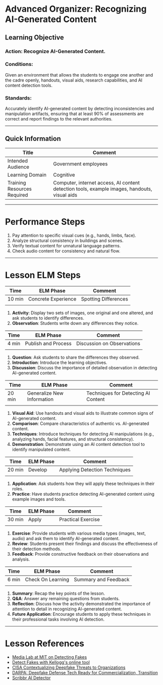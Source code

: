 # Advanced Organizer: Recognizing AI-Generated Content

## Learning Objective
### **Action:** Recognize AI-Generated Content.

### **Conditions:** 
Given an environment that allows the students to engage one another and the cadre openly, handouts, visual aids, research capabilities, and AI content detection tools.

### **Standards:** 
Accurately identify AI-generated content by detecting inconsistencies and manipulation artifacts, ensuring that at least 90% of assessments are correct and report findings to the relevant authorities.

---

## Quick Information
| Title                       | Comment                                     |
| --------------------------- | ------------------------------------------- |
| Intended Audience           | Government employees                        |
| Learning Domain             | Cognitive                                   |
| Training Resources Required | Computer, internet access, AI content detection tools, example images, handouts, visual aids |

---

# Performance Steps

1. Pay attention to specific visual cues (e.g., hands, limbs, face).
2. Analyze structural consistency in buildings and scenes.
3. Verify textual content for unnatural language patterns.
4. Check audio content for consistency and natural flow.

---

# Lesson ELM Steps

| Time  | ELM Phase            | Comment                                   |
| ----- | -------------------- | ----------------------------------------- |
| 10 min | Concrete Experience  | Spotting Differences                      |
|       |                      |                                           |
1. **Activity**: Display two sets of images, one original and one altered, and ask students to identify differences.
2. **Observation**: Students write down any differences they notice.

| Time  | ELM Phase            | Comment                                   |
| ----- | -------------------- | ----------------------------------------- |
| 4 min | Publish and Process  | Discussion on Observations                |
|       |                      |                                           |
1. **Question**: Ask students to share the differences they observed.
2. **Introduction**: Introduce the learning objectives.
3. **Discussion**: Discuss the importance of detailed observation in detecting AI-generated content.

| Time  | ELM Phase                 | Comment                                   |
| ----- | ------------------------- | ----------------------------------------- |
| 20 min | Generalize New Information | Techniques for Detecting AI Content       |
|       |                           |                                           |
1. **Visual Aid**: Use handouts and visual aids to illustrate common signs of AI-generated content.
2. **Comparison**: Compare characteristics of authentic vs. AI-generated content.
3. **Techniques**: Introduce techniques for detecting AI manipulations (e.g., analyzing hands, facial features, and structural consistency).
4. **Demonstration**: Demonstrate using an AI content detection tool to identify manipulated content.

| Time  | ELM Phase            | Comment                                   |
| ----- | -------------------- | ----------------------------------------- |
| 20 min | Develop              | Applying Detection Techniques             |
|       |                      |                                           |
1. **Application**: Ask students how they will apply these techniques in their roles.
2. **Practice**: Have students practice detecting AI-generated content using example images and tools.

| Time  | ELM Phase            | Comment                                   |
| ----- | -------------------- | ----------------------------------------- |
| 30 min | Apply                | Practical Exercise                        |
|       |                      |                                           |
1. **Exercise**: Provide students with various media types (images, text, audio) and ask them to identify AI-generated content.
2. **Review**: Students present their findings and discuss the effectiveness of their detection methods.
3. **Feedback**: Provide constructive feedback on their observations and analysis.

| Time  | ELM Phase            | Comment                                   |
| ----- | -------------------- | ----------------------------------------- |
| 6 min | Check On Learning    | Summary and Feedback                      |
|       |                      |                                           |
1. **Summary**: Recap the key points of the lesson.
2. **Q&A**: Answer any remaining questions from students.
3. **Reflection**: Discuss how the activity demonstrated the importance of attention to detail in recognizing AI-generated content.
4. **Future Application**: Encourage students to apply these techniques in their professional tasks involving AI detection.

---

# Lesson References

- [Media Lab at MIT on Detecting Fakes](https://www.media.mit.edu/projects/detect-fakes/overview/)
- [Detect Fakes with Kellogg's online tool](https://detectfakes.kellogg.northwestern.edu/)
- [CISA Contextualizing Deepfake Threats to Organizations](https://media.defense.gov/2023/Sep/12/2003298925/-1/-1/0/CSI-DEEPFAKE-THREATS.PDF)
- [DARPA: Deepfake Defense Tech Ready for Commercialization, Transition](https://www.darpa.mil/news-events/2024-03-14#:~:text=Through%20the%20Semantic%20Forensics%20)
- [Scribbr AI Detector](https://www.scribbr.com/ai-detector/)
